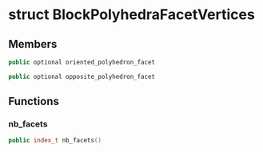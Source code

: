 # struct BlockPolyhedraFacetVertices


## Members

```cpp
public optional oriented_polyhedron_facet

```

```cpp
public optional opposite_polyhedron_facet

```



## Functions

### nb_facets

```cpp
public index_t nb_facets()
```




